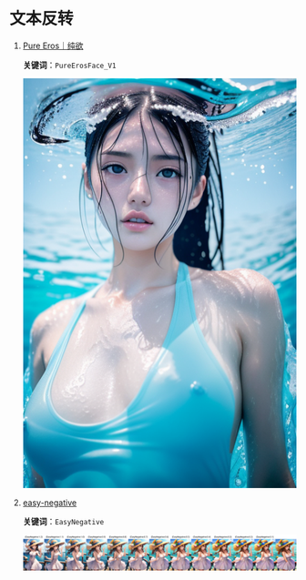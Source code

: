 # 文本反转

1. [Pure Eros｜纯欲](https://civitai.com/models/4514/pure-eros-face)

   **关键词**：`PureErosFace_V1`

   ![](../assets/reference/12633-2430721844.jpeg ':size=40%')

2. [easy-negative](https://civitai.com/models/7808/easynegative)

   **关键词**：`EasyNegative`

   ![](../assets/reference/xyz_grid-0039-b644d850c9-3912355876.jpeg)